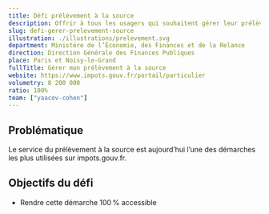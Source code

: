 ```yaml
---
title: Défi prélèvement à la source
description: Offrir à tous les usagers qui souhaitent gérer leur prélèvement à la source une expérience confortable et totalement accessible
slug: defi-gerer-prelevement-source
illustration: ./illustrations/prelevement.svg
department: Ministère de l’Économie, des Finances et de la Relance
direction: Direction Générale des Finances Publiques
place: Paris et Noisy-le-Grand
fullTitle: Gérer mon prélèvement à la source
website: https://www.impots.gouv.fr/portail/particulier
volumetry: 8 200 000
ratio: 100%
team: ["yaacov-cohen"]
---
```


<h2 class="problem">Problématique</h2>

Le service du prélèvement à la source est aujourd’hui l’une des démarches les plus utilisées sur impots.gouv.fr.

<h2 class="goal">Objectifs du défi</h2>

- Rendre cette démarche 100 % accessible


<!-- ## À propos de la démarche
- **Réalisable en ligne :** Oui
- **Public concerné :** Particuliers
- **Volumétrie annuelle :** 8 200 000 (100 % de recours à la voie dématérialisée)
- **Lien :** https://www.impots.gouv.fr/portail/particulier -->

<!-- ## Poste à pourvoir

### Une développeuse ou un développeur accessibilité
- Expertise technique sur le RGAA
- Expertise en développement web (HTML, CSS, JavaScript et frameworks front-end)
- Plus : connaissances en JAVA
- Expérience en réalisation d’audits d’accessibilité
- Passionné par l’accessibilité
- Forte capacité à résoudre les problèmes
- Capacité à communiquer efficacement
- Curiosité, rigueur et sens de l’humour -->
